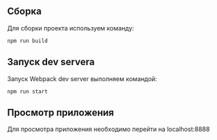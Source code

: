 ## Сборка

Для сборки проекта используем команду:

`npm run build`

## Запуск dev servera

Запуск Webpack dev server выполняем командой:

`npm run start`

## Просмотр приложения

Для просмотра приложения необходимо перейти на localhost:8888
